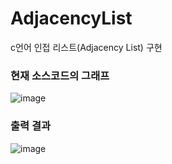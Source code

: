 # AdjacencyList
c언어 인접 리스트(Adjacency List) 구현

### 현재 소스코드의 그래프
![image](https://user-images.githubusercontent.com/35417717/158501852-8ac7801c-6a22-4355-9d47-0a0e3aa9b17c.png)

### 출력 결과
![image](https://user-images.githubusercontent.com/35417717/158501905-03f92f83-6a6e-4439-8c59-6e055f2f89fa.png)
